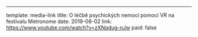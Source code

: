 ---
template: media-link
title:  O léčbě psychických nemocí pomocí VR na festivalu Metronome
date: 2019-08-02
link: https://www.youtube.com/watch?v=zXNqdug-nJw
paid: false